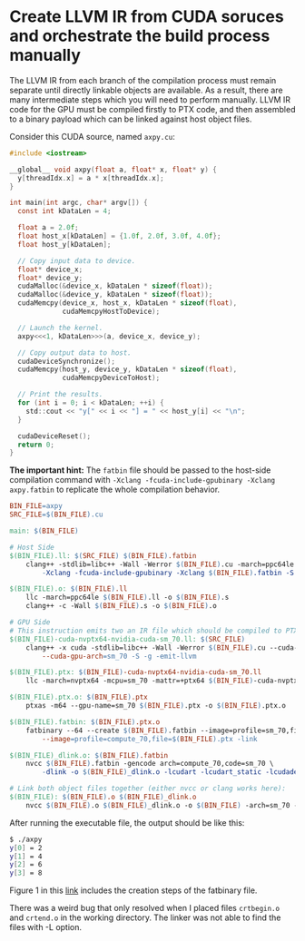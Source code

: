 # Create LLVM IR from CUDA soruces and orchestrate the build process manually

The LLVM IR from each branch of the compilation process must remain separate until directly linkable objects are available. As a result, there are many intermediate steps which you will need to perform manually. LLVM IR code for the GPU must be compiled firstly to PTX code, and then assembled to a binary payload which can be linked against host object files.

Consider this CUDA source, named `axpy.cu`:

```c
#include <iostream>

__global__ void axpy(float a, float* x, float* y) {
  y[threadIdx.x] = a * x[threadIdx.x];
}

int main(int argc, char* argv[]) {
  const int kDataLen = 4;

  float a = 2.0f;
  float host_x[kDataLen] = {1.0f, 2.0f, 3.0f, 4.0f};
  float host_y[kDataLen];

  // Copy input data to device.
  float* device_x;
  float* device_y;
  cudaMalloc(&device_x, kDataLen * sizeof(float));
  cudaMalloc(&device_y, kDataLen * sizeof(float));
  cudaMemcpy(device_x, host_x, kDataLen * sizeof(float),
             cudaMemcpyHostToDevice);

  // Launch the kernel.
  axpy<<<1, kDataLen>>>(a, device_x, device_y);

  // Copy output data to host.
  cudaDeviceSynchronize();
  cudaMemcpy(host_y, device_y, kDataLen * sizeof(float),
             cudaMemcpyDeviceToHost);

  // Print the results.
  for (int i = 0; i < kDataLen; ++i) {
    std::cout << "y[" << i << "] = " << host_y[i] << "\n";
  }

  cudaDeviceReset();
  return 0;
}
```

**The important hint:**
The `fatbin` file should be passed to the host-side compilation command with `-Xclang -fcuda-include-gpubinary -Xclang axpy.fatbin` to replicate the whole compilation behavior.

```Makefile
BIN_FILE=axpy
SRC_FILE=$(BIN_FILE).cu

main: $(BIN_FILE)

# Host Side
$(BIN_FILE).ll: $(SRC_FILE) $(BIN_FILE).fatbin
    clang++ -stdlib=libc++ -Wall -Werror $(BIN_FILE).cu -march=ppc64le --cuda-host-only -relocatable-pch \
        -Xclang -fcuda-include-gpubinary -Xclang $(BIN_FILE).fatbin -S -g -c -emit-llvm

$(BIN_FILE).o: $(BIN_FILE).ll
    llc -march=ppc64le $(BIN_FILE).ll -o $(BIN_FILE).s
    clang++ -c -Wall $(BIN_FILE).s -o $(BIN_FILE).o

# GPU Side
# This instruction emits two an IR file which should be compiled to PTX later:
$(BIN_FILE)-cuda-nvptx64-nvidia-cuda-sm_70.ll: $(SRC_FILE)
    clang++ -x cuda -stdlib=libc++ -Wall -Werror $(BIN_FILE).cu --cuda-device-only \
        --cuda-gpu-arch=sm_70 -S -g -emit-llvm

$(BIN_FILE).ptx: $(BIN_FILE)-cuda-nvptx64-nvidia-cuda-sm_70.ll
    llc -march=nvptx64 -mcpu=sm_70 -mattr=+ptx64 $(BIN_FILE)-cuda-nvptx64-nvidia-cuda-sm_70.ll -o $(BIN_FILE).ptx

$(BIN_FILE).ptx.o: $(BIN_FILE).ptx
    ptxas -m64 --gpu-name=sm_70 $(BIN_FILE).ptx -o $(BIN_FILE).ptx.o

$(BIN_FILE).fatbin: $(BIN_FILE).ptx.o
    fatbinary --64 --create $(BIN_FILE).fatbin --image=profile=sm_70,file=$(BIN_FILE).ptx.o \
        --image=profile=compute_70,file=$(BIN_FILE).ptx -link

$(BIN_FILE)_dlink.o: $(BIN_FILE).fatbin
    nvcc $(BIN_FILE).fatbin -gencode arch=compute_70,code=sm_70 \
        -dlink -o $(BIN_FILE)_dlink.o -lcudart -lcudart_static -lcudadevrt

# Link both object files together (either nvcc or clang works here):
$(BIN_FILE): $(BIN_FILE).o $(BIN_FILE)_dlink.o
    nvcc $(BIN_FILE).o $(BIN_FILE)_dlink.o -o $(BIN_FILE) -arch=sm_70 -lc++
```

After running the executable file, the output should be like this:

```bash
$ ./axpy 
y[0] = 2
y[1] = 4
y[2] = 6
y[3] = 8
```

Figure 1 in this [link](https://docs.nvidia.com/cuda/cuda-compiler-driver-nvcc/index.html#cuda-compilation-trajectory) includes the creation steps of the fatbinary file.

There was a weird bug that only resolved when I placed files `crtbegin.o` and `crtend.o` in the working directory. The linker was not able to find the files with -L option.
